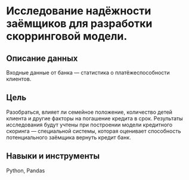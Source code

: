 # Исследование надёжности заёмщиков для разработки скорринговой модели.

## Описание данных

Входные данные от банка — статистика о платёжеспособности клиентов.

## Цель 

Разобраться, влияет ли семейное положение, количество детей клиента и другие факторы на погашение кредита в срок. Результаты исследования будут учтены при построении модели кредитного скоринга — специальной системы, которая оценивает способность потенциального заёмщика вернуть кредит банк.

## Навыки и инструменты

Python,
Pandas
